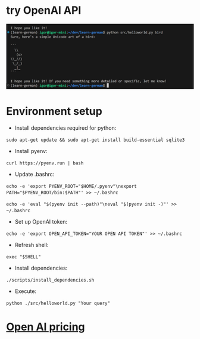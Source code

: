 # try OpenAI API

![A test image](image.png)

# Environment setup

- Install dependencies required for python:

`sudo apt-get update && sudo apt-get install build-essential sqlite3`

- Install pyenv:

`curl https://pyenv.run | bash`

- Update .bashrc:

`echo -e 'export PYENV_ROOT="$HOME/.pyenv"\nexport PATH="$PYENV_ROOT/bin:$PATH"' >> ~/.bashrc`

`echo -e 'eval "$(pyenv init --path)"\neval "$(pyenv init -)"' >> ~/.bashrc`

- Set up OpenAI token:

`echo -e 'export OPEN_API_TOKEN="YOUR OPEN API TOKEN"' >> ~/.bashrc`

- Refresh shell:

`exec "$SHELL"`

- Install dependencies:

`./scripts/install_dependencies.sh`

- Execute:

`python ./src/helloworld.py "Your query"`

# [Open AI pricing](https://openai.com/api/pricing/)